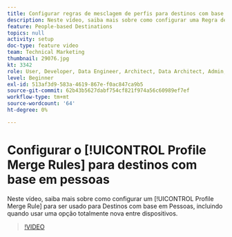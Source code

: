 ```yaml
---
title: Configurar regras de mesclagem de perfis para destinos com base em pessoas
description: Neste vídeo, saiba mais sobre como configurar uma Regra de mesclagem de perfis a ser usada para Destinos com base em pessoas, incluindo quando usar uma nova opção entre dispositivos.
feature: People-based Destinations
topics: null
activity: setup
doc-type: feature video
team: Technical Marketing
thumbnail: 29076.jpg
kt: 3342
role: User, Developer, Data Engineer, Architect, Data Architect, Admin, Leader
level: Beginner
exl-id: 513af3d9-583a-4619-867e-f0ac847ca9b5
source-git-commit: 62b43b5627dabf754cf821f974a56c60989ef7ef
workflow-type: tm+mt
source-wordcount: '64'
ht-degree: 0%

---
```


# Configurar o [!UICONTROL Profile Merge Rules] para destinos com base em pessoas

Neste vídeo, saiba mais sobre como configurar um [!UICONTROL Profile Merge Rule] para ser usado para Destinos com base em Pessoas, incluindo quando usar uma opção totalmente nova entre dispositivos.

>[!VIDEO](https://video.tv.adobe.com/v/29076/?quality=12)
